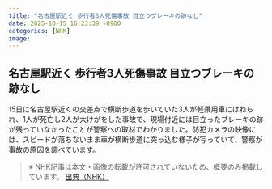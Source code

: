 ```yaml
---
title: "名古屋駅近く 歩行者3人死傷事故 目立つブレーキの跡なし"
date: 2025-10-15 16:23:39 +0900
categories: [NHK]
image: 
---
```

## 名古屋駅近く 歩行者3人死傷事故 目立つブレーキの跡なし

15日に名古屋駅近くの交差点で横断歩道を歩いていた3人が軽乗用車にはねられ、1人が死亡し2人が大けがをした事故で、現場付近には目立ったブレーキの跡が残っていなかったことが警察への取材でわかりました。防犯カメラの映像には、スピードが落ちないまま車が横断歩道に突っ込む様子が写っていて、警察が事故の原因を調べています。

> ※ NHK記事は本文・画像の転載が許可されていないため、概要のみ掲載しています。
[出典（NHK）](http://www3.nhk.or.jp/news/html/20251016/k10014950511000.html)
